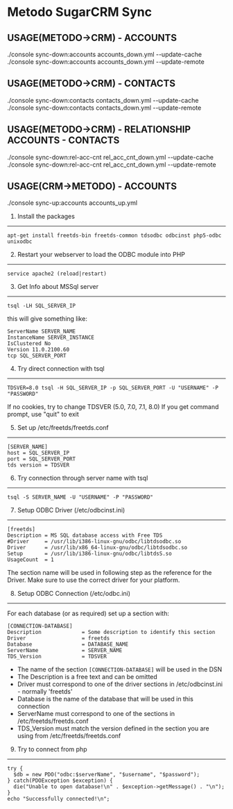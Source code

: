 Metodo SugarCRM Sync
=====================


USAGE(METODO->CRM) - ACCOUNTS
-----------------------------
./console sync-down:accounts accounts_down.yml --update-cache
./console sync-down:accounts accounts_down.yml --update-remote


USAGE(METODO->CRM) - CONTACTS
-----------------------------
./console sync-down:contacts contacts_down.yml --update-cache
./console sync-down:contacts contacts_down.yml --update-remote


USAGE(METODO->CRM) - RELATIONSHIP ACCOUNTS - CONTACTS
------------------------------------------------------
./console sync-down:rel-acc-cnt rel_acc_cnt_down.yml --update-cache
./console sync-down:rel-acc-cnt rel_acc_cnt_down.yml --update-remote


USAGE(CRM->METODO) - ACCOUNTS
-----------------------------
./console sync-up:accounts accounts_up.yml









1) Install the packages
---------------------
    apt-get install freetds-bin freetds-common tdsodbc odbcinst php5-odbc unixodbc
    
2) Restart your webserver to load the ODBC module into PHP
---------------------------------------------------------
    service apache2 (reload|restart)
    
3) Get Info about MSSql server
-------------------------------
    tsql -LH SQL_SERVER_IP
    
this will give something like:

    ServerName SERVER_NAME
    InstanceName SERVER_INSTANCE
    IsClustered No
    Version 11.0.2100.60
    tcp SQL_SERVER_PORT
      
4) Try direct connection with tsql
--------------------------------
    TDSVER=8.0 tsql -H SQL_SERVER_IP -p SQL_SERVER_PORT -U "USERNAME" -P "PASSWORD"
    
If no cookies, try to change TDSVER (5.0, 7.0, 7.1, 8.0)
If you get command prompt, use "quit" to exit
    


5) Set up /etc/freetds/freetds.conf
---------------------------------
    [SERVER_NAME]
    host = SQL_SERVER_IP
    port = SQL_SERVER_PORT
    tds version = TDSVER
    
    
6) Try connection through server name with tsql
-----------------------------------------------
    tsql -S SERVER_NAME -U "USERNAME" -P "PASSWORD"
  
7) Setup ODBC Driver (/etc/odbcinst.ini)
------------------------------------------------
    [freetds]
    Description = MS SQL database access with Free TDS
    #Driver     = /usr/lib/i386-linux-gnu/odbc/libtdsodbc.so
    Driver      = /usr/lib/x86_64-linux-gnu/odbc/libtdsodbc.so
    Setup       = /usr/lib/i386-linux-gnu/odbc/libtdsS.so
    UsageCount  = 1
  
The section name will be used in following step as the reference for the Driver. 
Make sure to use the correct driver for your platform.
 
8) Setup ODBC Connection (/etc/odbc.ini)
-----------------------------------------
For each database (or as required) set up a section with:

    [CONNECTION-DATABASE]
    Description             = Some description to identify this section
    Driver                  = freetds
    Database                = DATABASE_NAME
    ServerName              = SERVER_NAME
    TDS_Version             = TDSVER
    
  - The name of the section `[CONNECTION-DATABASE]` will be used in the DSN
  - The Description is a free text and can be omitted
  - Driver must correspond to one of the driver sections in /etc/odbcinst.ini - normally 'freetds'
  - Database is the name of the database that will be used in this connection
  - ServerName must correspond to one of the sections in /etc/freetds/freetds.conf
  - TDS_Version must match the version defined in the section you are using from /etc/freetds/freetds.conf



9) Try to connect from php
-----------------------------------------
    try {
      $db = new PDO("odbc:$serverName", "$username", "$password");
    } catch(PDOException $exception) {
      die("Unable to open database!\n" . $exception->getMessage() . "\n");
    }
    echo "Successfully connected!\n";
    
